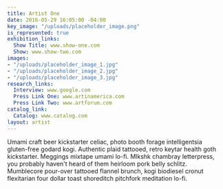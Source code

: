 ```yaml
---
title: Artist One
date: 2016-05-29 16:05:00 -04:00
key_image: "/uploads/placeholder_image.png"
is_represented: true
exhibition_links:
  Show Title: www.show-one.com
  Show: www.show-two.com
images:
- "/uploads/placeholder_image_1.jpg"
- "/uploads/placeholder_image_2.jpg"
- "/uploads/placeholder_image_3.jpg"
research_links:
  Interview: www.google.com
  Press Link One: www.artinamerica.com
  Press Link Two: www.artforum.com
catalog_link:
  Catalog: www.catalog.com
layout: artist
---
```


Umami craft beer kickstarter celiac, photo booth forage intelligentsia gluten-free godard kogi. Authentic plaid tattooed, retro keytar health goth kickstarter. Meggings mixtape umami lo-fi. Mlkshk chambray letterpress, you probably haven't heard of them heirloom pork belly schlitz. Mumblecore pour-over tattooed flannel brunch, kogi biodiesel cronut flexitarian four dollar toast shoreditch pitchfork meditation lo-fi.